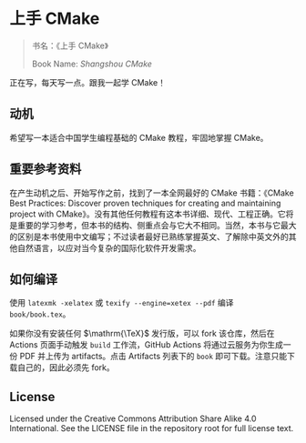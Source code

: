 # 上手 CMake

> 书名：《上手 CMake》
>
> Book Name: *Shangshou CMake*

正在写，每天写一点。跟我一起学 CMake！

## 动机

希望写一本适合中国学生编程基础的 CMake 教程，牢固地掌握 CMake。

## 重要参考资料

在产生动机之后、开始写作之前，找到了一本全网最好的 CMake 书籍：《CMake Best Practices: Discover proven techniques for creating and maintaining project with CMake》。没有其他任何教程有这本书详细、现代、工程正确。它将是重要的学习参考，但本书的结构、侧重点会与它大不相同。当然，本书与它最大的区别是本书使用中文编写；不过读者最好已熟练掌握英文、了解除中英文外的其他自然语言，以应对当今复杂的国际化软件开发需求。

## 如何编译

使用 `latexmk -xelatex` 或 `texify --engine=xetex --pdf` 编译 `book/book.tex`。

如果你没有安装任何 $\mathrm{\TeX}$ 发行版，可以 fork 该仓库，然后在 Actions 页面手动触发 `build` 工作流，GitHub Actions 将通过云服务为你生成一份 PDF 并上传为 artifacts。点击 Artifacts 列表下的 `book` 即可下载。注意只能下载自己的，因此必须先 fork。

## License

Licensed under the Creative Commons Attribution Share Alike 4.0 International. See the LICENSE file in the repository root for full license text.
